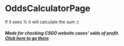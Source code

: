 # OddsCalculatorPage
If it sees % it will calculate the sum :)
<h5> Made for checking CSGO website cases' odds of profit.
<br>
<a href = "https://petarwho.github.io/OddsCalculatorPage/"> Click here to go there </a>
